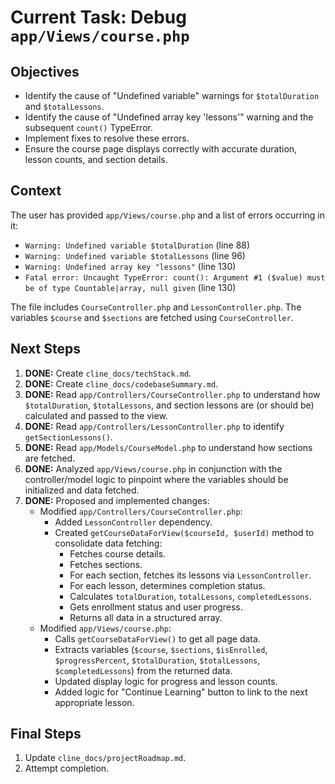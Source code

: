 # Current Task: Debug `app/Views/course.php`

## Objectives
- Identify the cause of "Undefined variable" warnings for `$totalDuration` and `$totalLessons`.
- Identify the cause of "Undefined array key 'lessons'" warning and the subsequent `count()` TypeError.
- Implement fixes to resolve these errors.
- Ensure the course page displays correctly with accurate duration, lesson counts, and section details.

## Context
The user has provided `app/Views/course.php` and a list of errors occurring in it:
- `Warning: Undefined variable $totalDuration` (line 88)
- `Warning: Undefined variable $totalLessons` (line 96)
- `Warning: Undefined array key "lessons"` (line 130)
- `Fatal error: Uncaught TypeError: count(): Argument #1 ($value) must be of type Countable|array, null given` (line 130)

The file includes `CourseController.php` and `LessonController.php`. The variables `$course` and `$sections` are fetched using `CourseController`.

## Next Steps
1.  **DONE:** Create `cline_docs/techStack.md`.
2.  **DONE:** Create `cline_docs/codebaseSummary.md`.
3.  **DONE:** Read `app/Controllers/CourseController.php` to understand how `$totalDuration`, `$totalLessons`, and section lessons are (or should be) calculated and passed to the view.
4.  **DONE:** Read `app/Controllers/LessonController.php` to identify `getSectionLessons()`.
5.  **DONE:** Read `app/Models/CourseModel.php` to understand how sections are fetched.
6.  **DONE:** Analyzed `app/Views/course.php` in conjunction with the controller/model logic to pinpoint where the variables should be initialized and data fetched.
7.  **DONE:** Proposed and implemented changes:
    *   Modified `app/Controllers/CourseController.php`:
        *   Added `LessonController` dependency.
        *   Created `getCourseDataForView($courseId, $userId)` method to consolidate data fetching:
            *   Fetches course details.
            *   Fetches sections.
            *   For each section, fetches its lessons via `LessonController`.
            *   For each lesson, determines completion status.
            *   Calculates `totalDuration`, `totalLessons`, `completedLessons`.
            *   Gets enrollment status and user progress.
            *   Returns all data in a structured array.
    *   Modified `app/Views/course.php`:
        *   Calls `getCourseDataForView()` to get all page data.
        *   Extracts variables (`$course`, `$sections`, `$isEnrolled`, `$progressPercent`, `$totalDuration`, `$totalLessons`, `$completedLessons`) from the returned data.
        *   Updated display logic for progress and lesson counts.
        *   Added logic for "Continue Learning" button to link to the next appropriate lesson.

## Final Steps
1. Update `cline_docs/projectRoadmap.md`.
2. Attempt completion.
